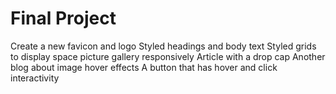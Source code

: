# Final Project 
Create a new favicon and logo
Styled headings and body text
Styled grids to display space picture gallery responsively
Article with a drop cap
Another blog about image hover effects
A button that has hover and click interactivity 
